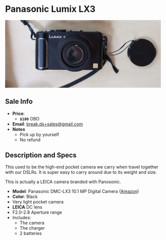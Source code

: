 # Panasonic Lumix LX3

![lx3](https://github.com/breakds/moving-sales/blob/master/photo/resized/lx3.png)

## Sale Info

* **Price**:
  * **`$100`** OBO
* **Email**: break.ds+sales@gmail.com
* **Notes**
  * Pick up by yourself
  * No refund

## Description and Specs

This used to be the high-end pocket camera we carry when travel together with our DSLRs. It is super easy to carry around due to its weight and size.

This is actually a LEICA camera branded with Panosonic.

* **Model**: Panasonic DMC-LX3 10.1 MP Digital Camera ([Amazon](https://www.amazon.com/Panasonic-DMC-LX3-Digital-Stabilized-Black/dp/B001CCLBSA))
* **Color**: Black
* Very light pocket camera
* **LEICA** DC lens
* F2.0-2.8 Aperture range
* Includes:
  * The camera
  * The charger
  * 2 batteries
